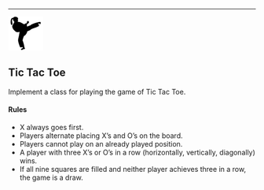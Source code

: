 
---
![](../kata.png)

## Tic Tac Toe

Implement a class for playing the game of Tic Tac Toe.

#### Rules

* X always goes first.
* Players alternate placing X’s and O’s on the board.
* Players cannot play on an already played position.
* A player with three X’s or O’s in a row (horizontally, vertically, diagonally) wins.
* If all nine squares are filled and neither player achieves three in a row, the game is a draw.


